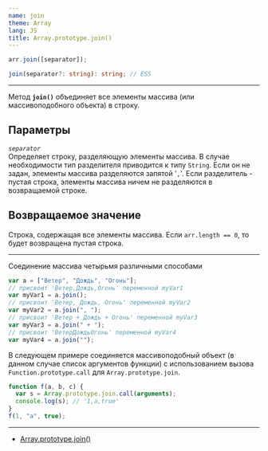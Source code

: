 ```yaml
---
name: join
theme: Array
lang: JS
title: Array.prototype.join()
---
```


```js
arr.join([separator]);
```

```ts
join(separator?: string): string; // ES5
```

---

Метод **`join()`** объединяет все элементы массива (или массивоподобного объекта) в строку.

## Параметры

_`separator`_<br />
Определяет строку, разделяющую элементы массива. В случае необходимости тип разделителя приводится к типу `String`. Если он не задан, элементы массива разделяются запятой '`,`'. Если разделитель - пустая строка, элементы массива ничем не разделяются в возвращаемой строке.

## Возвращаемое значение

Строка, содержащая все элементы массива. Если `arr.length == 0`, то будет возвращена пустая строка.

---

Соединение массива четырьмя различными способами

```js
var a = ["Ветер", "Дождь", "Огонь"];
// присвоит 'Ветер,Дождь,Огонь' переменной myVar1
var myVar1 = a.join();
// присвоит 'Ветер, Дождь, Огонь' переменной myVar2
var myVar2 = a.join(", ");
// присвоит 'Ветер + Дождь + Огонь' переменной myVar3
var myVar3 = a.join(" + ");
// присвоит 'ВетерДождьОгонь' переменной myVar4
var myVar4 = a.join("");
```

В следующем примере соединяется массивоподобный объект (в данном случае список аргументов функции) с использованием вызова `Function.prototype.call` для `Array.prototype.join`.

```js
function f(a, b, c) {
  var s = Array.prototype.join.call(arguments);
  console.log(s); // '1,a,true'
}
f(1, "a", true);
```

---

- [Array.prototype.join()](https://developer.mozilla.org/ru/docs/Web/JavaScript/Reference/Global_Objects/Array/join)
